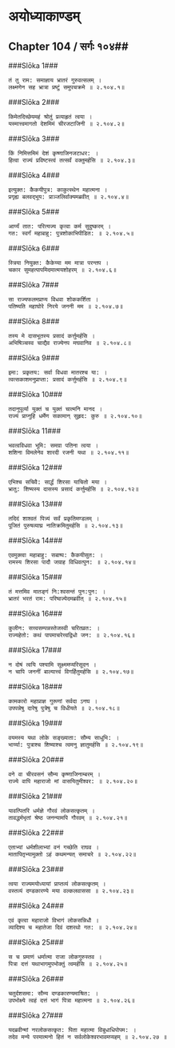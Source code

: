 अयोध्याकाण्डम्
===============================


## Chapter 104  / सर्गः १०४##


###Slōka 1###


    तं तु राम: समाज्ञाय भ्रातरं गुरुवत्सलम् ।
    लक्ष्मणेन सह भ्रात्रा प्रष्टुं समुपचक्रमे ॥ २.१०४.१॥


###Slōka 2###


    किमेतदिच्छेयमहं श्रोतुं प्रव्याहृतं त्वया ।
    यस्मात्त्वमागतो देशमिमं चीरजटाजिनी ॥ २.१०४.२॥


###Slōka 3###


    किं निमित्तमिमं देशं कृष्णाजिनजटाधर: ।
    हित्वा राज्यं प्रविष्टस्त्वं तत्सर्वं वक्तुमर्हसि ॥ २.१०४.३॥


###Slōka 4###


    इत्युक्त: कैकयीपुत्र: काकुत्स्थेन महात्मना ।
    प्रगृह्य बलवद्भूय: प्राञ्जलिर्वाक्यमब्रवीत् ॥ २.१०४.४॥


###Slōka 5###


    आर्य्यं तात: परित्यज्य कृत्वा कर्म सुदुष्करम् ।
    गत: स्वर्गं महाबाहु: पुत्रशोकाभिपीडित: ॥ २.१०४.५॥


###Slōka 6###


    स्त्रिया नियुक्त: कैकेय्या मम मात्रा परन्तप ।
    चकार सुमहत्पापमिदमात्मयशोहरम् ॥ २.१०४.६॥


###Slōka 7###


    सा राज्यफलमप्राप्य विधवा शोककर्शिता ।
    पतिष्यति महाघोरे निरये जननी मम ॥ २.१०४.७॥


###Slōka 8###


    तस्य मे दासभूतस्य प्रसादं कर्त्तुमर्हसि ।
    अभिषिञ्चस्व चाद्यैव राज्येनप मघवानिव ॥ २.१०४.८॥


###Slōka 9###


    इमा: प्रकृतय: सर्वा विधवा मातरश्च या: ।
    त्वत्सकाशमनुप्राप्ता: प्रसादं कर्त्तुमर्हसि ॥ २.१०४.९॥


###Slōka 10###


    तदानुपूर्व्या युक्तं च युक्तं चात्मनि मानद ।
    राज्यं प्राप्नुहि धर्मेण सकामान् सुहृद: कुरु ॥ २.१०४.१०॥


###Slōka 11###


    भवत्वविधवा भूमि: समग्रा पतिना त्वया ।
    शशिना विमलेनेव शारदी रजनी यथा ॥ २.१०४.११॥


###Slōka 12###


    एभिश्च सचिवै: सार्द्धं शिरसा याचितो मया ।
    भ्रातु: शिष्यस्य दासस्य प्रसादं कर्त्तुमर्हसि ॥ २.१०४.१२॥


###Slōka 13###


    तदिदं शाश्वतं पित्र्यं सर्वं प्रकृतिमण्डलम् ।
    पूजितं पुरुषव्याघ्र नातिक्रमितुमर्हसि ॥ २.१०४.१३॥


###Slōka 14###


    एवमुक्त्वा महाबाहु: सबाष्प: कैकयीसुत: ।
    रामस्य शिरसा पादौ जग्राह विधिवत्पुन: ॥ २.१०४.१४॥


###Slōka 15###


    तं मत्तमिव मातङ्गं नि:श्वसन्तं पुन:पुन: ।
    भ्रातरं भरतं राम: परिष्वज्येदमब्रवीत् ॥ २.१०४.१५॥


###Slōka 16###


    कुलीन: सत्त्वसम्पन्नस्तेजस्वी चरितव्रत: ।
    राज्यहेतो: कथं पापमाचरेत्त्वद्विधो जन: ॥ २.१०४.१६॥


###Slōka 17###


    न दोषं त्वयि पश्यामि सूक्ष्ममप्यरिसूदन ।
    न चापि जननीं बाल्यात्त्वं विगर्हितुमर्हसि ॥ २.१०४.१७॥


###Slōka 18###


    कामकारो महाप्राज्ञ गुरूणां सर्वदा ऽनघ ।
    उपपन्नेषु दारेषु पुत्रेषु च विधीयते ॥ २.१०४.१८॥


###Slōka 19###


    वयमस्य यथा लोके सङ्ख्याता: सौम्य साधुभि: ।
    भार्य्या: पुत्राश्च शिष्याश्च त्वमनु ज्ञातुमर्हसि ॥ २.१०४.१९॥


###Slōka 20###


    वने वा चीरवसनं सौम्य कृष्णाजिनाम्बरम् ।
    राज्ये वापि महाराजो मां वासयितुमीश्वर: ॥ २.१०४.२०॥


###Slōka 21###


    यावत्पितरि धर्मज्ञे गौरवं लोकसत्कृतम् ।
    तावद्धर्मभृतां श्रेष्ठ जनन्यामपि गौरवम् ॥ २.१०४.२१॥


###Slōka 22###


    एताभ्यां धर्मशीलाभ्यां वनं गच्छेति राघव ।
    मातापितृभ्यामुक्तो ऽहं कथमन्यत् समाचरे ॥ २.१०४.२२॥


###Slōka 23###


    त्वया राज्यमयोध्यायां प्राप्तव्यं लोकसत्कृतम् ।
    वस्तव्यं दण्डकारण्ये मया वल्कलवाससा ॥ २.१०४.२३॥


###Slōka 24###


    एवं कृत्वा महाराजो विभागं लोकसन्निधौ ।
    व्यादिश्य च महातेजा दिवं दशरथो गत: ॥ २.१०४.२४॥


###Slōka 25###


    स च प्रमाणं धर्मात्मा राजा लोकगुरुस्तव ।
    पित्रा दत्तं यथाभागमुपभोक्तुं त्वमर्हसि ॥ २.१०४.२५॥


###Slōka 26###


    चतुर्दशसमा: सौम्य दण्डकारण्यमाश्रित: ।
    उपभोक्ष्ये त्वहं दत्तं भागं पित्रा महात्मना ॥ २.१०४.२६॥


###Slōka 27###


    यदब्रवीन्मां नरलोकसत्कृत: पिता महात्मा विबुधाधिपोपम: ।
    तदेव मन्ये परमात्मनो हितं न सर्वलोकेश्वरभावमप्यहम् ॥ २.१०४.२७ ॥


